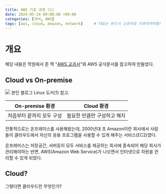 ```yaml
---
title: AWS 기초 과정 (1)
date: 2024-05-24 09:00:00 +09:00
categories: [국비, AWS]
tags: [aws, cloud, amazon, network]		# TAG는 반드시 소문자로 이루어져야함!
---
```


# 개요

해당 내용은 학원에서 준 책 "[AWS 교과서](https://www.gilbut.co.kr/book/view?bookcode=BN003877&perdevice=pc)"와 AWS 공식문서를 참고하여 만들었다.

## Cloud vs On-premise
![](https://mermaid.ink/img/pako:eNptks9L40AUx_-V4Z1ja6qtdc4ietAVurCw5DKYUQNNUtIprFsKLZsuZXVPrVClEQV_RPEQbQ9K6z_UmfkfnDQr2m7fYSaZz_f73szjVWHXNSlgYJZNi5ZDDQepYBYrUiQbAx6MxFnE2z0RdBFvP4rz63F_hDa_IhE8y44f85j06_K0k3jFcCDboTxuInnaHT-9IoyE3-NPfoI_B0bjqC5-NXj4LI4u5nExDGXzWAQD7rfmcXkSilY3IRvpbx8l-d9IuaQfqeIjtU2bVeLXDr_siVFdqUSzO4s_Px0lsDCV_j7kv-sqA--czHq3F5hFPcSjO3EUzEJ-24rv1XiIq6u2vPjiz9V_l5v0i988TFhC45a_6_-9SSm_OAs7HrWtMp3XnU1CyukdQgrpglrmKdbVOWhgU88mlqnmoBqrDGAH1KYGYPVp0j1SKTIDDKempKTC3MKhswuYeRWqQaVkEkbXLLLvERvwHimW1WmJON9dd-ofcBV-AF7U4BCwrudSuXx2OacvZ7IreT2Tr2nwc-JYTK0msaLnM0uZ7JKuATUt5npbyahOJrb2BoItDuU?type=png)
본인 블로그 Linux 도커(1) 참고.

|On-premise 환경|Cloud 환경|
|--|--|
|처음부터 끝까지 모두 구성|필요한 만큼만 구성하고 해지|

전통적으로는 온프레미스를 사용해왔는데, 2000년대 초 Amazon이란 회사에서 사람들이 클라우드에서 자신의 응용 프로그램을 사용할 수 있게 해주는 서비스(EC2)였다.

온프레미스는 저장공간, 서버등이 모두 서비스를 제공하는 회사에  종속되어 해당 회사가 관리해야하는 반면, AWS(Amazon Web Service)가 나오면서 인터넷으로 자원을 관리할 수 있게 되었다.

## Cloud?

그렇다면 클라우드란 무엇인가?

